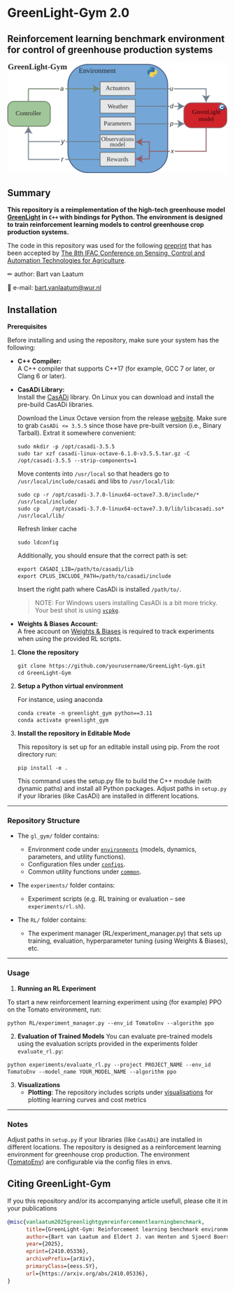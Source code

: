 # GreenLight-Gym 2.0

## Reinforcement learning benchmark environment for control of greenhouse production systems 

<p align="center">
  <img src="./images/GLGymArchitecture2.svg" alt="GreenLight" width="700"/>
</p>


## Summary

**This repository is a reimplementation of the high-tech greenhouse model [GreenLight](https://github.com/davkat1/GreenLight) in `C++` with bindings for Python. The environment is designed to train reinforcement learning models to control greenhouse crop production systems.**


The code in this repository was used for the following [preprint](https://arxiv.org/abs/2410.05336) that has been accepted by [The 8th IFAC Conference on 
Sensing, Control and Automation Technologies for Agriculture](https://agricontrol25.sf.ucdavis.edu/).

✏ author: Bart van Laatum

📧 e-mail: bart.vanlaatum@wur.nl

## Installation

**Prerequisites**

Before installing and using the repository, make sure your system has the following:

- **C++ Compiler:**  
  A C++ compiler that supports C++17 (for example, GCC 7 or later, or Clang 6 or later).

- **CasADi Library:**  
  Install the [CasADi](https://web.casadi.org/) library. On Linux you can download and install the pre-build CasADi libraries.

  Download the Linux Octave version from the release [website](https://web.casadi.org/get/). Make sure to grab `CasADi <= 3.5.5` since those have pre-built version (i.e., Binary Tarball). Extrat it somewhere convenient:
  
  ```shell
  sudo mkdir -p /opt/casadi-3.5.5
  sudo tar xzf casadi-linux-octave-6.1.0-v3.5.5.tar.gz -C /opt/casadi-3.5.5 --strip-components=1
  ```

  Move contents into `/usr/local` so that headers go to `/usr/local/include/casadi` and libs to `/usr/local/lib`:

  ```shell
  sudo cp -r /opt/casadi-3.7.0-linux64-octave7.3.0/include/* /usr/local/include/
  sudo cp    /opt/casadi-3.7.0-linux64-octave7.3.0/lib/libcasadi.so* /usr/local/lib/
  ```
  
  Refresh linker cache
  ```shell
  sudo ldconfig
  ```

  Additionally, you should ensure that the correct path is set:

  ```shell
  export CASADI_LIB=/path/to/casadi/lib
  export CPLUS_INCLUDE_PATH=/path/to/casadi/include
  ```

  Insert the right path where CasADi is installed `/path/to/`.

  > NOTE: For Windows users installing CasADi is a bit more tricky. Your best shot is using [`vcpkg`](https://vcpkg.io/en/).

- **Weights & Biases Account:**  
  A free account on [Weights & Biases](https://wandb.ai) is required to track experiments when using the provided RL scripts.


1. **Clone the repository**
    ```shell
    git clone https://github.com/yourusername/GreenLight-Gym.git
    cd GreenLight-Gym
    ```

2. **Setup a Python virtual environment** 

    For instance, using anaconda

    ```shell
    conda create -n greenlight_gym python==3.11
    conda activate greenlight_gym
    ```

3. **Install the repository in Editable Mode**

   This repository is set up for an editable install using pip. From the root directory run:

   ```shell
   pip install -e .
   ```

   This command uses the setup.py file to build the C++ module (with dynamic paths) and install all Python packages. Adjust paths in `setup.py` if your libraries (like CasADi) are installed in different locations.


___
### Repository Structure

- The `gl_gym/` folder contains:

    - Environment code under [`environments`](./gl_gym/environments) (models, dynamics, parameters, and utility functions).
    - Configuration files under [`configs`](./gl_gym/configs).
    - Common utility functions under [`common`](./gl_gym/common).
- The `experiments/` folder contains:

    - Experiment scripts (e.g. RL training or evaluation – see `experiments/rl.sh`).

- The `RL/` folder contains:
    - The experiment manager (RL/experiment_manager.py) that sets up training, evaluation, hyperparameter tuning (using Weights & Biases), etc.
___
### Usage

1. **Running an RL Experiment**

To start a new reinforcement learning experiment using (for example) PPO on the Tomato environment, run:

```shell
python RL/experiment_manager.py --env_id TomatoEnv --algorithm ppo
```

2. **Evaluation of Trained Models**
You can evaluate pre-trained models using the evaluation scripts provided in the experiments folder `evaluate_rl.py`:

```shell
python experiments/evaluate_rl.py --project PROJECT_NAME --env_id TomatoEnv --model_name YOUR_MODEL_NAME --algorithm ppo
```

3. **Visualizations**
    - **Plotting**: The repository includes scripts under [visualisations](./visualisations/) for plotting learning curves and cost metrics
___

### Notes

Adjust paths in `setup.py` if your libraries (like `CasADi`) are installed in different locations. The repository is designed as a reinforcement learning environment for greenhouse crop production. The environment ([TomatoEnv](./gl_gym/environments/tomato_env.py)) are configurable via the config files in envs. 

## Citing GreenLight-Gym

If you this repository and/or its accompanying article usefull, please cite it in your publications

```bibtex
@misc{vanlaatum2025greenlightgymreinforcementlearningbenchmark,
      title={GreenLight-Gym: Reinforcement learning benchmark environment for control of greenhouse production systems}, 
      author={Bart van Laatum and Eldert J. van Henten and Sjoerd Boersma},
      year={2025},
      eprint={2410.05336},
      archivePrefix={arXiv},
      primaryClass={eess.SY},
      url={https://arxiv.org/abs/2410.05336}, 
}
```
